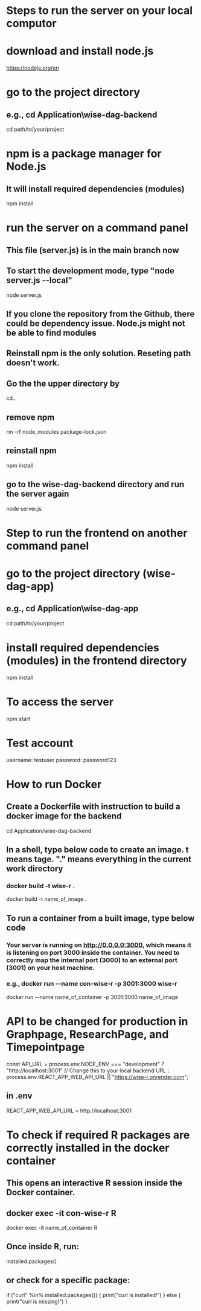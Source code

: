 # Steps to run the server on your local computor

# download and install node.js
https://nodejs.org/en

# go to the project directory
## e.g., cd Application\wise-dag-backend
cd path/to/your/project

# npm is a package manager for Node.js
## It will install required dependencies (modules)

npm install

# run the server on a command panel
## This file (server.js) is in the main branch now
## To start the development mode, type "node server.js --local"
node server.js
## If you clone the repository from the Github, there could be dependency issue. Node.js might not be able to find modules
## Reinstall npm is the only solution. Reseting path doesn't work.
## Go the the upper directory by
cd..
## remove npm
rm -rf node_modules package-lock.json
## reinstall npm
npm install
## go to the wise-dag-backend directory and run the server again
node server.js








# Step to run the frontend on another command panel

# go to the project directory (wise-dag-app)
## e.g., cd Application\wise-dag-app
cd path/to/your/project

# install required dependencies (modules) in the frontend directory
npm install

# To access the server
npm start

# Test account
username: testuser
password: password123








# How to run Docker
## Create a Dockerfile with instruction to build a docker image for the backend
cd Application/wise-dag-backend
## In a shell, type below code to create an image. t means tage. "." means everything in the current work directory
### docker build -t wise-r .
docker build -t name_of_image .
## To run a container from a built image, type below code
### Your server is running on http://0.0.0.0:3000, which means it is listening on port 3000 inside the container. You need to correctly map the internal port (3000) to an external port (3001) on your host machine.

### e.g., docker run --name con-wise-r -p 3001:3000 wise-r
docker run --name name_of_container -p 3001:3000 name_of_image

# API to be changed for production in Graphpage, ResearchPage, and Timepointpage

const API_URL =
  process.env.NODE_ENV === "development"
    ? "http://localhost:3001" // Change this to your local backend URL
    : process.env.REACT_APP_WEB_API_URL || "https://wise-r.onrender.com";

## in .env
REACT_APP_WEB_API_URL = http://localhost:3001

# To check if required R packages are correctly installed in the docker container
## This opens an interactive R session inside the Docker container.
## docker exec -it con-wise-r R
docker exec -it name_of_container R
## Once inside R, run:
installed.packages()

## or check for a specific package:
if ("curl" %in% installed.packages()) {
  print("curl is installed!")
} else {
  print("curl is missing!")
}

